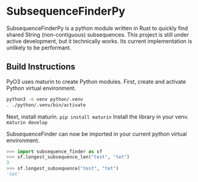 # SubsequenceFinderPy
SubsequenceFinderPy is a python module written in Rust to quickly find shared String (non-contiguous) subsequences. This project is still under active development, but it technically works. Its current implementation is unlikely to be performant.

## Build Instructions
PyO3 uses maturin to create Python modules. First, create and activate Python virtual environment.
```bash
python3 -m venv python/.venv
. ./python/.venv/bin/activate
```
Next, install maturin.
`pip install maturin`
Install the library in your venv.
`maturin develop`

SubsequenceFinder can now be imported in your current python virtual environment.
```python
>>> import subsequence_finder as sf
>>> sf.longest_subsequence_len("test", "tet")
3
>>> sf.longest_subsequence("test", "tet")
'tet'
```
